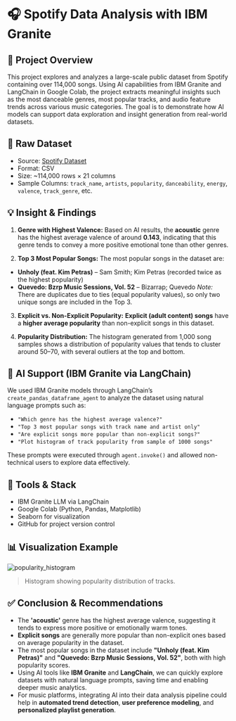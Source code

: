 # 🎧 Spotify Data Analysis with IBM Granite

## 🧠 Project Overview

This project explores and analyzes a large-scale public dataset from Spotify containing over 114,000 songs. Using AI capabilities from IBM Granite and LangChain in Google Colab, the project extracts meaningful insights such as the most danceable genres, most popular tracks, and audio feature trends across various music categories. The goal is to demonstrate how AI models can support data exploration and insight generation from real-world datasets.

## 📂 Raw Dataset

- Source: [Spotify Dataset](https://www.kaggle.com/datasets/maharshipandya/-spotify-tracks-dataset)
- Format: CSV
- Size: ~114,000 rows × 21 columns
- Sample Columns: `track_name`, `artists`, `popularity`, `danceability`, `energy`, `valence`, `track_genre`, etc.

## 💡 Insight & Findings

1. **Genre with Highest Valence:**
Based on AI results, the **acoustic** genre has the highest average valence of around **0.143**, indicating that this genre tends to convey a more positive emotional tone than other genres.

2. **Top 3 Most Popular Songs:**
The most popular songs in the dataset are:
- **Unholy (feat. Kim Petras)** – Sam Smith; Kim Petras (recorded twice as the highest popularity)
- **Quevedo: Bzrp Music Sessions, Vol. 52** – Bizarrap; Quevedo
*Note:* There are duplicates due to ties (equal popularity values), so only two unique songs are included in the Top 3.

3. **Explicit vs. Non-Explicit Popularity:**
**Explicit (adult content) songs** have a **higher average popularity** than non-explicit songs in this dataset.

4. **Popularity Distribution:**
The histogram generated from 1,000 song samples shows a distribution of popularity values that tends to cluster around 50–70, with several outliers at the top and bottom.


## 🤖 AI Support (IBM Granite via LangChain)

We used IBM Granite models through LangChain’s `create_pandas_dataframe_agent` to analyze the dataset using natural language prompts such as:

- `"Which genre has the highest average valence?"`
- `"Top 3 most popular songs with track name and artist only"`
- `"Are explicit songs more popular than non-explicit songs?"`
- `"Plot histogram of track popularity from sample of 1000 songs"`

These prompts were executed through `agent.invoke()` and allowed non-technical users to explore data effectively.

## 🧪 Tools & Stack

- IBM Granite LLM via LangChain
- Google Colab (Python, Pandas, Matplotlib)
- Seaborn for visualization
- GitHub for project version control

## 📊 Visualization Example

![popularity_histogram](images/popularity_histogram.png)

> Histogram showing popularity distribution of tracks.

## ✅ Conclusion & Recommendations

- The **'acoustic'** genre has the highest average valence, suggesting it tends to express more positive or emotionally warm tones.
- **Explicit songs** are generally more popular than non-explicit ones based on average popularity in the dataset.
- The most popular songs in the dataset include **"Unholy (feat. Kim Petras)"** and **"Quevedo: Bzrp Music Sessions, Vol. 52"**, both with high popularity scores.
- Using AI tools like **IBM Granite** and **LangChain**, we can quickly explore datasets with natural language prompts, saving time and enabling deeper music analytics.
- For music platforms, integrating AI into their data analysis pipeline could help in **automated trend detection**, **user preference modeling**, and **personalized playlist generation**.
